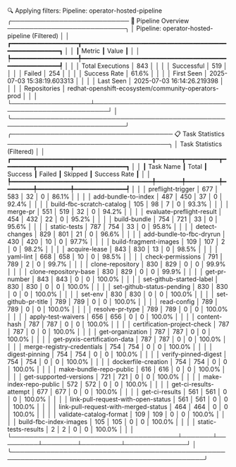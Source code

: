 🔍 Applying filters: Pipeline: operator-hosted-pipeline
╭─────────────────────────── 🔧 Pipeline Overview ───────────────────────────╮
│               Pipeline: operator-hosted-pipeline (Filtered)                │
│ ┏━━━━━━━━━━━━━━━━━━┳━━━━━━━━━━━━━━━━━━━━━━━━━━━━━━━━━━━━━━━━━━━━━━━━━━━━━┓ │
│ ┃ Metric           ┃ Value                                               ┃ │
│ ┡━━━━━━━━━━━━━━━━━━╇━━━━━━━━━━━━━━━━━━━━━━━━━━━━━━━━━━━━━━━━━━━━━━━━━━━━━┩ │
│ │ Total Executions │ 843                                                 │ │
│ │ Successful       │ 519                                                 │ │
│ │ Failed           │ 254                                                 │ │
│ │ Success Rate     │ 61.6%                                               │ │
│ │ First Seen       │ 2025-07-03 15:38:19.603313                          │ │
│ │ Last Seen        │ 2025-07-03 16:14:26.219398                          │ │
│ │ Repositories     │ redhat-openshift-ecosystem/community-operators-prod │ │
│ └──────────────────┴─────────────────────────────────────────────────────┘ │
╰────────────────────────────────────────────────────────────────────────────╯
╭───────────────────────────────────── 📋 Task Statistics ─────────────────────────────────────╮
│                                  Task Statistics (Filtered)                                  │
│ ┏━━━━━━━━━━━━━━━━━━━━━━━━━━━━━━━━━━━━━━┳━━━━━━━┳━━━━━━━━━┳━━━━━━━━┳━━━━━━━━━┳━━━━━━━━━━━━━━┓ │
│ ┃ Task Name                            ┃ Total ┃ Success ┃ Failed ┃ Skipped ┃ Success Rate ┃ │
│ ┡━━━━━━━━━━━━━━━━━━━━━━━━━━━━━━━━━━━━━━╇━━━━━━━╇━━━━━━━━━╇━━━━━━━━╇━━━━━━━━━╇━━━━━━━━━━━━━━┩ │
│ │ preflight-trigger                    │ 677   │ 583     │ 32     │ 0       │ 86.1%        │ │
│ │ add-bundle-to-index                  │ 487   │ 450     │ 37     │ 0       │ 92.4%        │ │
│ │ build-fbc-scratch-catalog            │ 105   │ 98      │ 7      │ 0       │ 93.3%        │ │
│ │ merge-pr                             │ 551   │ 519     │ 32     │ 0       │ 94.2%        │ │
│ │ evaluate-preflight-result            │ 454   │ 432     │ 22     │ 0       │ 95.2%        │ │
│ │ build-bundle                         │ 754   │ 721     │ 33     │ 0       │ 95.6%        │ │
│ │ static-tests                         │ 787   │ 754     │ 33     │ 0       │ 95.8%        │ │
│ │ detect-changes                       │ 829   │ 801     │ 21     │ 0       │ 96.6%        │ │
│ │ add-bundle-to-fbc-dryrun             │ 430   │ 420     │ 10     │ 0       │ 97.7%        │ │
│ │ build-fragment-images                │ 109   │ 107     │ 2      │ 0       │ 98.2%        │ │
│ │ acquire-lease                        │ 843   │ 830     │ 13     │ 0       │ 98.5%        │ │
│ │ yaml-lint                            │ 668   │ 658     │ 10     │ 0       │ 98.5%        │ │
│ │ check-permissions                    │ 791   │ 789     │ 2      │ 0       │ 99.7%        │ │
│ │ clone-repository                     │ 830   │ 829     │ 0      │ 0       │ 99.9%        │ │
│ │ clone-repository-base                │ 830   │ 829     │ 0      │ 0       │ 99.9%        │ │
│ │ get-pr-number                        │ 843   │ 843     │ 0      │ 0       │ 100.0%       │ │
│ │ set-github-started-label             │ 830   │ 830     │ 0      │ 0       │ 100.0%       │ │
│ │ set-github-status-pending            │ 830   │ 830     │ 0      │ 0       │ 100.0%       │ │
│ │ set-env                              │ 830   │ 830     │ 0      │ 0       │ 100.0%       │ │
│ │ set-github-pr-title                  │ 789   │ 789     │ 0      │ 0       │ 100.0%       │ │
│ │ read-config                          │ 789   │ 789     │ 0      │ 0       │ 100.0%       │ │
│ │ resolve-pr-type                      │ 789   │ 789     │ 0      │ 0       │ 100.0%       │ │
│ │ apply-test-waivers                   │ 656   │ 656     │ 0      │ 0       │ 100.0%       │ │
│ │ content-hash                         │ 787   │ 787     │ 0      │ 0       │ 100.0%       │ │
│ │ certification-project-check          │ 787   │ 787     │ 0      │ 0       │ 100.0%       │ │
│ │ get-organization                     │ 787   │ 787     │ 0      │ 0       │ 100.0%       │ │
│ │ get-pyxis-certification-data         │ 787   │ 787     │ 0      │ 0       │ 100.0%       │ │
│ │ merge-registry-credentials           │ 754   │ 754     │ 0      │ 0       │ 100.0%       │ │
│ │ digest-pinning                       │ 754   │ 754     │ 0      │ 0       │ 100.0%       │ │
│ │ verify-pinned-digest                 │ 754   │ 754     │ 0      │ 0       │ 100.0%       │ │
│ │ dockerfile-creation                  │ 754   │ 754     │ 0      │ 0       │ 100.0%       │ │
│ │ make-bundle-repo-public              │ 616   │ 616     │ 0      │ 0       │ 100.0%       │ │
│ │ get-supported-versions               │ 721   │ 721     │ 0      │ 0       │ 100.0%       │ │
│ │ make-index-repo-public               │ 572   │ 572     │ 0      │ 0       │ 100.0%       │ │
│ │ get-ci-results-attempt               │ 677   │ 677     │ 0      │ 0       │ 100.0%       │ │
│ │ get-ci-results                       │ 561   │ 561     │ 0      │ 0       │ 100.0%       │ │
│ │ link-pull-request-with-open-status   │ 561   │ 561     │ 0      │ 0       │ 100.0%       │ │
│ │ link-pull-request-with-merged-status │ 464   │ 464     │ 0      │ 0       │ 100.0%       │ │
│ │ validate-catalog-format              │ 109   │ 109     │ 0      │ 0       │ 100.0%       │ │
│ │ build-fbc-index-images               │ 105   │ 105     │ 0      │ 0       │ 100.0%       │ │
│ │ static-tests-results                 │ 2     │ 2       │ 0      │ 0       │ 100.0%       │ │
│ └──────────────────────────────────────┴───────┴─────────┴────────┴─────────┴──────────────┘ │
╰──────────────────────────────────────────────────────────────────────────────────────────────╯

